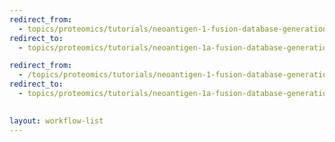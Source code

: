 ```yaml
---
redirect_from:
  - topics/proteomics/tutorials/neoantigen-1-fusion-database-generation/workflows/index.html
redirect_to:
  - topics/proteomics/tutorials/neoantigen-1a-fusion-database-generation/workflows/index.md

redirect_from:
  - /topics/proteomics/tutorials/neoantigen-1-fusion-database-generation/workflows/main_workflow.html
redirect_to:
  - topics/proteomics/tutorials/neoantigen-1a-fusion-database-generation/workflows/main_workflow_ga
  

layout: workflow-list
---
```

